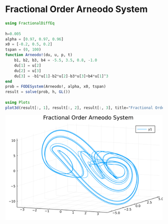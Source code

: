 # Fractional Order Arneodo System

```julia
using FractionalDiffEq

h=0.005
alpha = [0.97, 0.97, 0.96]
x0 = [-0.2, 0.5, 0.2]
tspan = (0, 100)
function Arneodo!(du, u, p, t)
    b1, b2, b3, b4 = -5.5, 3.5, 0.8, -1.0
    du[1] = u[2]
    du[2] = u[3]
    du[3] = -b1*u[1]-b2*u[2]-b3*u[3]+b4*u[1]^3
end
prob = FODESystem(Arneodo!, alpha, x0, tspan)
result = solve(prob, h, GL())

using Plots
plot3d(result[:, 1], result[:, 2], result[:, 3], title="Fractional Order Arneodo System")
```

![Arneodo](./assets/Arneodo.png)